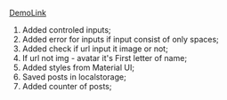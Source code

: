 [DemoLink](https://roman-romanenko.github.io/test-forms/)

1) Added controled inputs;
2) Added error for inputs if input consist of only spaces;
3) Added check if url input it image or not;
4) If url not img - avatar it's First letter of name;
5) Added styles from Material UI;
6) Saved posts in localstorage;
7) Added counter of posts;